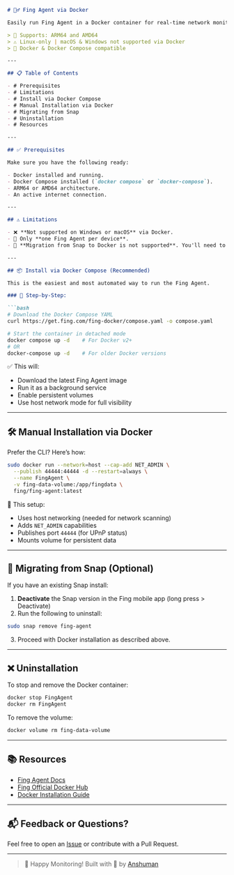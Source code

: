 ````markdown
# 🕵️‍♂️ Fing Agent via Docker

Easily run Fing Agent in a Docker container for real-time network monitoring, device discovery, and diagnostics.

> 📌 Supports: ARM64 and AMD64  
> ⚠️ Linux-only | macOS & Windows not supported via Docker  
> 🐳 Docker & Docker Compose compatible  

---

## 📋 Table of Contents

- # Prerequisites
- # Limitations
- # Install via Docker Compose
- # Manual Installation via Docker
- # Migrating from Snap
- # Uninstallation
- # Resources

---

## ✅ Prerequisites

Make sure you have the following ready:

- Docker installed and running.
- Docker Compose installed (`docker compose` or `docker-compose`).
- ARM64 or AMD64 architecture.
- An active internet connection.

---

## ⚠️ Limitations

- ❌ **Not supported on Windows or macOS** via Docker.
- 🚫 Only **one Fing Agent per device**.
- 🔄 **Migration from Snap to Docker is not supported**. You'll need to uninstall the Snap version first.

---

## 📦 Install via Docker Compose (Recommended)

This is the easiest and most automated way to run the Fing Agent.

### 🧰 Step-by-Step:

```bash
# Download the Docker Compose YAML
curl https://get.fing.com/fing-docker/compose.yaml -o compose.yaml

# Start the container in detached mode
docker compose up -d    # For Docker v2+
# OR
docker-compose up -d    # For older Docker versions
````

✅ This will:

* Download the latest Fing Agent image
* Run it as a background service
* Enable persistent volumes
* Use host network mode for full visibility

---

## 🛠 Manual Installation via Docker

Prefer the CLI? Here’s how:

```bash
sudo docker run --network=host --cap-add NET_ADMIN \
  --publish 44444:44444 -d --restart=always \
  --name FingAgent \
  -v fing-data-volume:/app/fingdata \
  fing/fing-agent:latest
```

📌 This setup:

* Uses host networking (needed for network scanning)
* Adds `NET_ADMIN` capabilities
* Publishes port `44444` (for UPnP status)
* Mounts volume for persistent data

---

## 🔄 Migrating from Snap (Optional)

If you have an existing Snap install:

1. **Deactivate** the Snap version in the Fing mobile app (long press > Deactivate)
2. Run the following to uninstall:

```bash
sudo snap remove fing-agent
```

3. Proceed with Docker installation as described above.

---

## ❌ Uninstallation

To stop and remove the Docker container:

```bash
docker stop FingAgent
docker rm FingAgent
```

To remove the volume:

```bash
docker volume rm fing-data-volume
```

---

## 📚 Resources

* [Fing Agent Docs](https://help.fing.com/hc/en-us/articles/16874649602588-How-to-install-the-Fing-Agent-on-Linux-Docker)
* [Fing Official Docker Hub](https://hub.docker.com/r/fing/fing-agent)
* [Docker Installation Guide](https://docs.docker.com/get-docker/)

---

## 📬 Feedback or Questions?

Feel free to open an [Issue](https://github.com/anshuman-agnihotri/docker-mastery) or contribute with a Pull Request.

---

> 🧠 Happy Monitoring!
> Built with 💙 by [Anshuman](https://www.linkedin.com/in/anshuman-anshuman)

```
